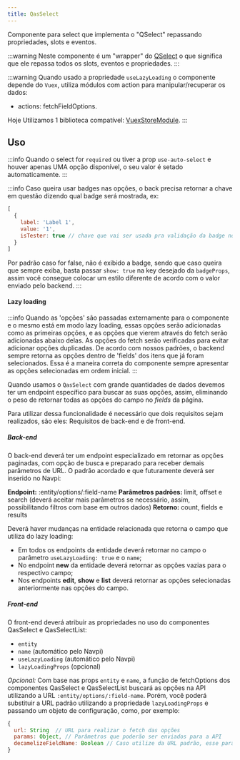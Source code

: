 ```yaml
---
title: QasSelect
---
```


Componente para select que implementa o "QSelect" repassando propriedades, slots e eventos.

<doc-api file="select/QasSelect" name="QasSelect" />

:::warning
Neste componente é um "wrapper" do [QSelect](https://quasar.dev/vue-components/select#introduction) o que significa que ele repassa todos os slots, eventos e propriedades.
:::

:::warning
Quando usado a propriedade `useLazyLoading` o componente depende do `Vuex`, utiliza módulos com action para manipular/recuperar os dados:
- actions: fetchFieldOptions.

Hoje Utilizamos 1 biblioteca compatível:
[VuexStoreModule](https://github.com/bildvitta/vuex-store-module).
:::

## Uso

<doc-example file="QasSelect/Basic" title="Básico" />
<doc-example file="QasSelect/Required" title="Obrigatório" />

:::info
Quando o select for `required` ou tiver a prop `use-auto-select` e houver apenas UMA opção disponível, o seu valor é setado automaticamente.
:::
<doc-example file="QasSelect/AutoSelect" title="Auto select" />

<doc-example file="QasSelect/Searchable" title="Com pesquisa" />

:::info
Caso queira usar badges nas opções, o back precisa retornar a chave em questão dizendo qual badge será mostrada, ex:
```js
[
  {
    label: 'Label 1',
    value: '1',
    isTester: true // chave que vai ser usada pra validação da badge no nosso exemplo
  }
]
```
Por padrão caso for false, não é exibido a badge, sendo que caso queira que sempre exiba, basta passar `show: true` na key desejado da `badgeProps`, assim você consegue colocar um estilo diferente de acordo com o valor enviado pelo backend.
:::
<doc-example file="QasSelect/CustomOption" title="Com opção personalizada" />

#### Lazy loading

:::info
Quando as 'opções' são passadas externamente para o componente e o mesmo está em modo lazy loading, essas opções serão adicionadas como as primeiras opções, e as opções que vierem através do fetch serão adicionadas abaixo delas. As opções do fetch serão verificadas para evitar adicionar opções duplicadas. De acordo com nossos padrões, o backend sempre retorna as opções dentro de 'fields' dos itens que já foram selecionados. Essa é a maneira correta do componente sempre apresentar as opções selecionadas em ordem inicial.
:::

Quando usamos o `QasSelect` com grande quantidades de dados devemos ter um endpoint específico para buscar as suas opções, assim, eliminando o peso de retornar todas as opções do campo no _fields_ da página.

Para utilizar dessa funcionalidade é necessário que dois requisitos sejam realizados, são eles: Requisitos de back-end e de front-end.

##### Back-end
O back-end deverá ter um endpoint especializado em retornar as opções paginadas, com opção de busca e preparado para receber demais parâmetros de URL. O padrão acordado e que futuramente deverá ser inserido no Navpi:

**Endpoint:** :entity/options/:field-name
**Parâmetros padrões:** limit, offset e search (deverá aceitar mais parâmetros se necessário, assim, possibilitando filtros com base em outros dados)
**Retorno:** count, fields e results

Deverá haver mudanças na entidade relacionada que retorna o campo que utiliza do lazy loading:
* Em todos os endpoints da entidade deverá retornar no campo o parâmetro `useLazyLoading: true` e o `name`;
* No endpoint **new** da entidade deverá retornar as opções vazias para o respectivo campo;
* Nos endpoints **edit**, **show** e **list** deverá retornar as opções selecionadas anteriormente nas opções do campo.

##### Front-end
O front-end deverá atribuir as propriedades no uso do componentes QasSelect e QasSelectList:
* `entity`
* `name` (automático pelo Navpi)
* `useLazyLoading` (automático pelo Navpi)
* `lazyLoadingProps` (opcional)

_Opcional:_ Com base nas props `entity` e `name`, a função de fetchOptions dos componentes QasSelect e QasSelectList buscará as opções na API utilizando a URL `:entity/options/:field-name`. Porém, você poderá substituir a URL padrão utilizando a propriedade `lazyLoadingProps` e passando um objeto de configuração, como, por exemplo:

```js
{
  url: String  // URL para realizar o fetch das opções
  params: Object, // Parâmetros que poderão ser enviados para a API
  decamelizeFieldName: Boolean // Caso utilize da URL padrão, esse parâmetro irá transformar o `fieldName` para `field-name` no momento de montar a URL da API.
}
```
